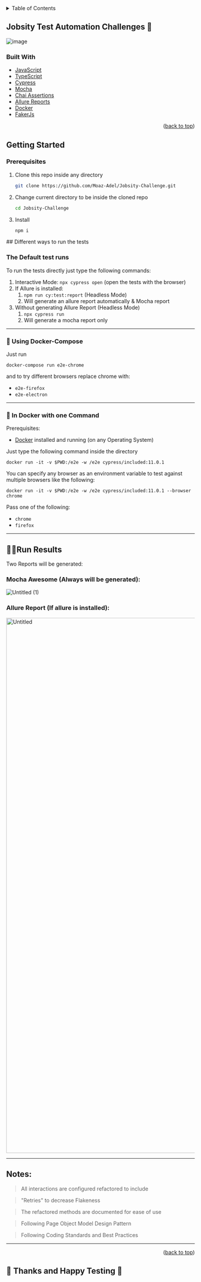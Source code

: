 <div id="top"></div>

<!-- TABLE OF CONTENTS -->
<details>
  <summary>Table of Contents</summary>
  <ol>
    <li>
      <a href="#About-the-Challenge">About The Challenge</a>
      <ul>
        <li><a href="#built-with">Built With</a></li>
      </ul>
    </li>
    <li>
      <a href="#getting-started">Getting Started</a>
      <ul>
        <li><a href="#prerequisites">Prerequisites</a></li>
        <li><a href="#Run-Tests">Run Tests</a></li>
        <li><a href="#Scenarios">Scenarios</a></li>
        <li><a href="#Challenges">Challenges</a></li>
      </ul>
    </li>
  </ol>
</details>



<!-- ABOUT THE PROJECT -->
## Jobsity Test Automation Challenges 🤖

![image](https://www.jobsity.com/assets/img/logo/brand-jobsity.svg)


### Built With

* [JavaScript](https://www.javascript.com/)
* [TypeScript](https://www.typescriptlang.org/)
* [Cypress](https://www.cypress.io/)
* [Mocha](https://mochajs.org/)
* [Chai Assertions](https://chaijs.org/)
* [Allure Reports](https://docs.qameta.io/)
* [Docker](https://docker.io)
* [FakerJs](https://fakerjs.dev/)

<p align="right">(<a href="#top">back to top</a>)</p>


<!-- GETTING STARTED -->
## Getting Started

### Prerequisites


1. Clone this repo inside any directory
   ```sh
   git clone https://github.com/Moaz-Adel/Jobsity-Challenge.git
   ```
2. Change current directory to be inside the cloned repo
   ```sh
   cd Jobsity-Challenge
   ```
3. Install 
    ```sh
   npm i
   ```

## Different ways to run the tests

### The Default test runs

To run the tests directly just type the following commands:

1. Interactive Mode: `npx cypress open` (open the tests with the browser)
2. If Allure is installed:
    1. `npm run cy:test:report` (Headless Mode)
    2. Will generate an allure report automatically & Mocha report
3. Without generating Allure Report (Headless Mode)
    1.  `npx cypress run` 
    2. Will generate a mocha report only
    
--------

### 🥉 Using **Docker-Compose**

Just run

`docker-compose run e2e-chrome`

and to try different browsers replace chrome with:

- `e2e-firefox`
- `e2e-electron`

------

### 🥈 In Docker with one Command

Prerequisites:

- [Docker](https://www.docker.com/) installed and running (on any Operating System)

Just type the following command inside the directory

`docker run -it -v $PWD:/e2e -w /e2e cypress/included:11.0.1`

You can specify any browser as an environment variable to test against multiple browsers like the following:

`docker run -it -v $PWD:/e2e -w /e2e cypress/included:11.0.1 --browser chrome`

Pass one of the following:

- `chrome`
- `firefox`

----

## 🏃‍♂️Run Results

Two Reports will be generated:

### Mocha Awesome (Always will be generated):
![Untitled (1)](https://user-images.githubusercontent.com/66737098/201546513-5170b5f9-253c-4913-9a09-35c94600ad6b.png)

### Allure Report (If allure is installed):
<img width="1432" alt="Untitled" src="https://user-images.githubusercontent.com/66737098/201546529-71e4c37a-c12d-4538-b055-646d530be927.png">




-------------------
## Notes:

> All interactions are configured refactored to include

> "Retries" to decrease Flakeness

> The refactored methods are documented for ease of use 

> Following Page Object Model Design Pattern

> Following Coding Standards and Best Practices
--------------------------------
  


<p align="right">(<a href="#top">back to top</a>)</p>


## 🤖 Thanks and Happy Testing 🐞

